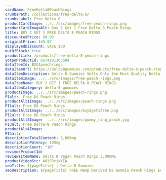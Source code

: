 ```yaml
---
cardName: FreeDelta8PeachRings
crumbsPath: /collections/free-delta-8/
crumbsLabel: Free Delta 8
productCardImage: ../../src/images/free-peach-rings.png
productCardImageAlt: Buy 2 Get 1 Free Delta 8 Peach Rings
title: BUY 2 GET 1 FREE DELTA 8 PEACH RINGS
discountedPrice: 99.98
originalPrice: 149.97
displayedDiscount: SAVE $50
outOfStock: true
productLink: /products/free-delta-8-peach-rings
yotpoProductId: 6674101305504
dataItemId: B2G1peachrings
dataItemUrl: https://delta8gummies.com/products/free-delta-8-peach-rings
dataItemDescription: Delta 8 Gummies Sells Only the Most Quality Delta 8 THC Gummies Fully Formulated from Hemp. These products are 2018 Federal Farm Bill Legal.
dataItemImage: ../../src/images/free-peach-rings.png
dataItemName: BUY 2 GET 1 FREE DELTA 8 PEACH RINGS
dataItemCategory: delta-8-gummies
productImage: ../../src/images/peach-rings.png
PIalt:  Free D8 Peach Rings
productAlt1Image: ../../src/images/peach-rings.png
PI1alt: Free D8 Peach Rings
productAlt2Image: ../../src/images/buy2get1free.png
PI2alt: Free D8 Peach Rings
productAlt3Image:  ../../src/images/gummy_ring_peach.jpg
PI3alt: Free Delta-8 Peach Rings
productAlt4Image: 
PI4alt: 
descriptionTotalContent: 3,000mg
descriptionPotency: 100mg
descriptionCount: "10"
reviewsProductId: 
reviewsItemName: Delta 8 Vegan Peach Rings 3,000MG
productVideoSrc: AU1SRcjxYEA
seoTitle: ${pageTitle} | Delta 8 Gummies
seoDescription: ${pageTitle} FREE Hemp Derived D8 Gummie Peach Rings Edibles 3 Pack. D8 CBD Edibles 2018 Fedral Farm Bill legal. Consume Delta 8 thc peach rings gummies Responsibly. 
---
```

